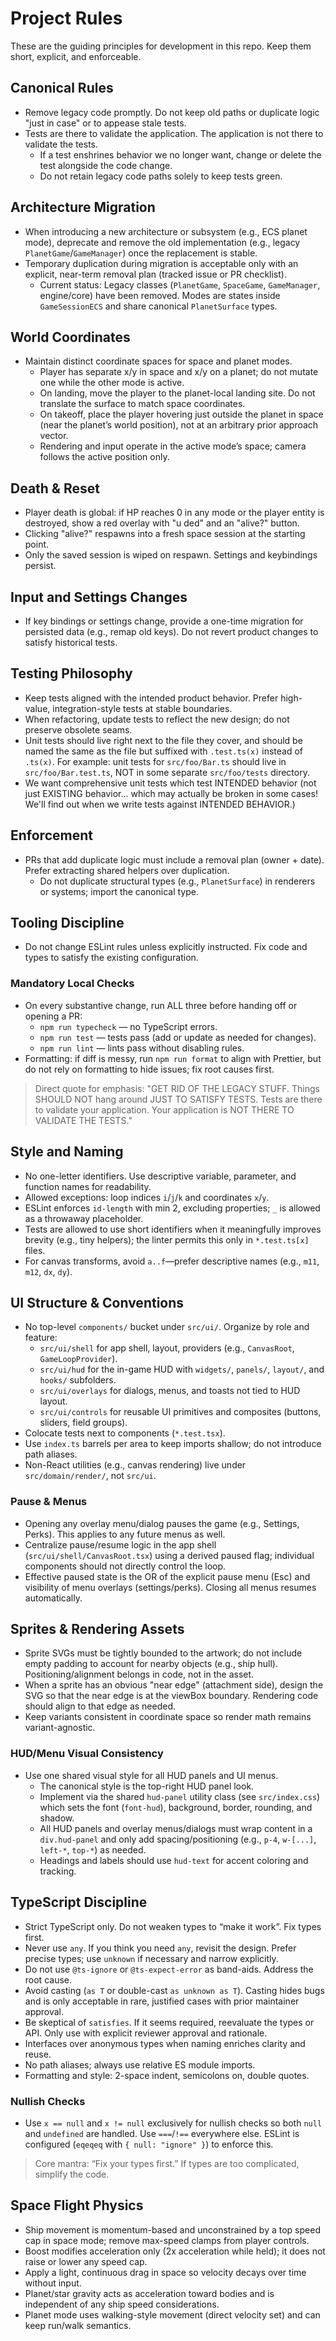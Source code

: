 # Project Rules

These are the guiding principles for development in this repo. Keep them short, explicit, and enforceable.

## Canonical Rules

- Remove legacy code promptly. Do not keep old paths or duplicate logic "just in case" or to appease stale tests.
- Tests are there to validate the application. The application is not there to validate the tests.
  - If a test enshrines behavior we no longer want, change or delete the test alongside the code change.
  - Do not retain legacy code paths solely to keep tests green.

## Architecture Migration

- When introducing a new architecture or subsystem (e.g., ECS planet mode), deprecate and remove the old implementation (e.g., legacy `PlanetGame`/`GameManager`) once the replacement is stable.
- Temporary duplication during migration is acceptable only with an explicit, near-term removal plan (tracked issue or PR checklist).
  - Current status: Legacy classes (`PlanetGame`, `SpaceGame`, `GameManager`, engine/core) have been removed. Modes are states inside `GameSessionECS` and share canonical `PlanetSurface` types.

## World Coordinates

- Maintain distinct coordinate spaces for space and planet modes.
  - Player has separate x/y in space and x/y on a planet; do not mutate one while the other mode is active.
  - On landing, move the player to the planet-local landing site. Do not translate the surface to match space coordinates.
  - On takeoff, place the player hovering just outside the planet in space (near the planet’s world position), not at an arbitrary prior approach vector.
  - Rendering and input operate in the active mode’s space; camera follows the active position only.

## Death & Reset

- Player death is global: if HP reaches 0 in any mode or the player entity is destroyed, show a red overlay with "u ded" and an "alive?" button.
- Clicking "alive?" respawns into a fresh space session at the starting point.
- Only the saved session is wiped on respawn. Settings and keybindings persist.

## Input and Settings Changes

- If key bindings or settings change, provide a one-time migration for persisted data (e.g., remap old keys). Do not revert product changes to satisfy historical tests.

## Testing Philosophy

- Keep tests aligned with the intended product behavior. Prefer high-value, integration-style tests at stable boundaries.
- When refactoring, update tests to reflect the new design; do not preserve obsolete seams.
- Unit tests should live right next to the file they cover, and should be named the same as the file but suffixed with `.test.ts(x)` instead of `.ts(x)`. For example: unit tests for `src/foo/Bar.ts` should live in `src/foo/Bar.test.ts`, NOT in some separate `src/foo/tests` directory.
- We want comprehensive unit tests which test INTENDED behavior (not just EXISTING behavior... which may actually be broken in some cases! We'll find out when we write tests against INTENDED BEHAVIOR.)

## Enforcement

- PRs that add duplicate logic must include a removal plan (owner + date). Prefer extracting shared helpers over duplication.
  - Do not duplicate structural types (e.g., `PlanetSurface`) in renderers or systems; import the canonical type.

## Tooling Discipline

- Do not change ESLint rules unless explicitly instructed. Fix code and types to satisfy the existing configuration.

### Mandatory Local Checks

- On every substantive change, run ALL three before handing off or opening a PR:
  - `npm run typecheck` — no TypeScript errors.
  - `npm run test` — tests pass (add or update as needed for changes).
  - `npm run lint` — lints pass without disabling rules.
- Formatting: if diff is messy, run `npm run format` to align with Prettier, but do not rely on formatting to hide issues; fix root causes first.

> Direct quote for emphasis: "GET RID OF THE LEGACY STUFF. Things SHOULD NOT hang around JUST TO SATISFY TESTS. Tests are there to validate your application. Your application is NOT THERE TO VALIDATE THE TESTS."

## Style and Naming

- No one-letter identifiers. Use descriptive variable, parameter, and function names for readability.
- Allowed exceptions: loop indices `i`/`j`/`k` and coordinates `x`/`y`.
- ESLint enforces `id-length` with min 2, excluding properties; `_` is allowed as a throwaway placeholder.
- Tests are allowed to use short identifiers when it meaningfully improves brevity (e.g., tiny helpers); the linter permits this only in `*.test.ts[x]` files.
- For canvas transforms, avoid `a..f`—prefer descriptive names (e.g., `m11`, `m12`, `dx`, `dy`).

## UI Structure & Conventions

- No top-level `components/` bucket under `src/ui/`. Organize by role and feature:
  - `src/ui/shell` for app shell, layout, providers (e.g., `CanvasRoot`, `GameLoopProvider`).
  - `src/ui/hud` for the in-game HUD with `widgets/`, `panels/`, `layout/`, and `hooks/` subfolders.
  - `src/ui/overlays` for dialogs, menus, and toasts not tied to HUD layout.
  - `src/ui/controls` for reusable UI primitives and composites (buttons, sliders, field groups).
- Colocate tests next to components (`*.test.tsx`).
- Use `index.ts` barrels per area to keep imports shallow; do not introduce path aliases.
- Non-React utilities (e.g., canvas rendering) live under `src/domain/render/`, not `src/ui`.

### Pause & Menus

- Opening any overlay menu/dialog pauses the game (e.g., Settings, Perks). This applies to any future menus as well.
- Centralize pause/resume logic in the app shell (`src/ui/shell/CanvasRoot.tsx`) using a derived paused flag; individual components should not directly control the loop.
- Effective paused state is the OR of the explicit pause menu (Esc) and visibility of menu overlays (settings/perks). Closing all menus resumes automatically.

## Sprites & Rendering Assets

- Sprite SVGs must be tightly bounded to the artwork; do not include empty padding to account for nearby objects (e.g., ship hull). Positioning/alignment belongs in code, not in the asset.
- When a sprite has an obvious "near edge" (attachment side), design the SVG so that the near edge is at the viewBox boundary. Rendering code should align to that edge as needed.
- Keep variants consistent in coordinate space so render math remains variant-agnostic.

### HUD/Menu Visual Consistency

- Use one shared visual style for all HUD panels and UI menus.
  - The canonical style is the top-right HUD panel look.
  - Implement via the shared `hud-panel` utility class (see `src/index.css`) which sets the font (`font-hud`), background, border, rounding, and shadow.
  - All HUD panels and overlay menus/dialogs must wrap content in a `div.hud-panel` and only add spacing/positioning (e.g., `p-4`, `w-[...]`, `left-*`, `top-*`) as needed.
  - Headings and labels should use `hud-text` for accent coloring and tracking.

## TypeScript Discipline

- Strict TypeScript only. Do not weaken types to “make it work”. Fix types first.
- Never use `any`. If you think you need `any`, revisit the design. Prefer precise types; use `unknown` if necessary and narrow explicitly.
- Do not use `@ts-ignore` or `@ts-expect-error` as band-aids. Address the root cause.
- Avoid casting (`as T` or double-cast `as unknown as T`). Casting hides bugs and is only acceptable in rare, justified cases with prior maintainer approval.
- Be skeptical of `satisfies`. If it seems required, reevaluate the types or API. Only use with explicit reviewer approval and rationale.
- Interfaces over anonymous types when naming enriches clarity and reuse.
- No path aliases; always use relative ES module imports.
- Formatting and style: 2-space indent, semicolons on, double quotes.

### Nullish Checks

- Use `x == null` and `x != null` exclusively for nullish checks so both `null` and `undefined` are handled. Use `===`/`!==` everywhere else. ESLint is configured (`eqeqeq` with `{ null: "ignore" }`) to enforce this.

> Core mantra: “Fix your types first.” If types are too complicated, simplify the code.

## Space Flight Physics

- Ship movement is momentum-based and unconstrained by a top speed cap in space mode; remove max-speed clamps from player controls.
- Boost modifies acceleration only (2x acceleration while held); it does not raise or lower any speed cap.
- Apply a light, continuous drag in space so velocity decays over time without input.
- Planet/star gravity acts as acceleration toward bodies and is independent of any ship speed considerations.
- Planet mode uses walking-style movement (direct velocity set) and can keep run/walk semantics.
